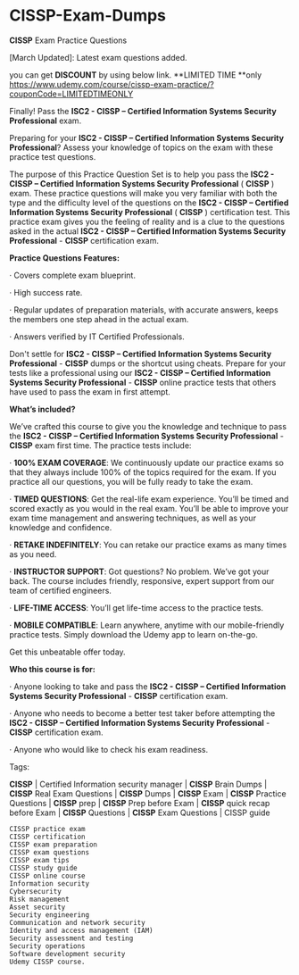 # **CISSP**-Exam-Dumps
**CISSP** Exam Practice Questions



[March Updated]: Latest exam questions added.

you can get **DISCOUNT** by using below link. **LIMITED TIME **only
https://www.udemy.com/course/cissp-exam-practice/?couponCode=LIMITEDTIMEONLY


Finally! Pass the **ISC2 - **CISSP** – Certified Information Systems Security Professional** exam.

Preparing for your **ISC2 - **CISSP** – Certified Information Systems Security Professional**? Assess your knowledge of topics on the exam with these practice test questions.

The purpose of this Practice Question Set is to help you pass the **ISC2 - **CISSP** – Certified Information Systems Security Professional** ( **CISSP** ) exam. These practice questions will make you very familiar with both the type and the difficulty level of the questions on the **ISC2 - **CISSP** – Certified Information Systems Security Professional** ( **CISSP** ) certification test. This practice exam gives you the feeling of reality and is a clue to the questions asked in the actual **ISC2 - **CISSP** – Certified Information Systems Security Professional** - **CISSP** certification exam.

**Practice Questions Features:**

· Covers complete exam blueprint.

· High success rate.

· Regular updates of preparation materials, with accurate answers, keeps the members one step ahead in the actual exam.

· Answers verified by IT Certified Professionals.

Don't settle for **ISC2 - **CISSP** – Certified Information Systems Security Professional** - **CISSP** dumps or the shortcut using cheats. Prepare for your tests like a professional using our **ISC2 - **CISSP** – Certified Information Systems Security Professional** - **CISSP** online practice tests that others have used to pass the exam in first attempt.

**What’s included?**

We’ve crafted this course to give you the knowledge and technique to pass the **ISC2 - **CISSP** – Certified Information Systems Security Professional** - **CISSP** exam first time. The practice tests include:

· **100% EXAM COVERAGE**: We continuously update our practice exams so that they always include 100% of the topics required for the exam. If you practice all our questions, you will be fully ready to take the exam.

· **TIMED QUESTIONS**: Get the real-life exam experience. You’ll be timed and scored exactly as you would in the real exam. You’ll be able to improve your exam time management and answering techniques, as well as your knowledge and confidence.

· **RETAKE INDEFINITELY**: You can retake our practice exams as many times as you need.

· **INSTRUCTOR SUPPORT**: Got questions? No problem. We’ve got your back. The course includes friendly, responsive, expert support from our team of certified engineers.

· **LIFE-TIME ACCESS**: You’ll get life-time access to the practice tests.

· **MOBILE COMPATIBLE**: Learn anywhere, anytime with our mobile-friendly practice tests. Simply download the Udemy app to learn on-the-go.

Get this unbeatable offer today.

**Who this course is for:**

· Anyone looking to take and pass the **ISC2 - **CISSP** – Certified Information Systems Security Professional** - **CISSP** certification exam.

· Anyone who needs to become a better test taker before attempting the **ISC2 - **CISSP** – Certified Information Systems Security Professional** - **CISSP** certification exam.

· Anyone who would like to check his exam readiness.

Tags:

**CISSP** | Certified Information security manager | **CISSP** Brain Dumps | **CISSP** Real Exam Questions | **CISSP** Dumps | **CISSP** Exam | **CISSP** Practice Questions | **CISSP** prep | **CISSP** Prep before Exam | **CISSP** quick recap before Exam | **CISSP** Questions | **CISSP** Exam Questions | CISSP guide

    CISSP practice exam
    CISSP certification
    CISSP exam preparation
    CISSP exam questions
    CISSP exam tips
    CISSP study guide
    CISSP online course
    Information security
    Cybersecurity
    Risk management
    Asset security
    Security engineering
    Communication and network security
    Identity and access management (IAM)
    Security assessment and testing
    Security operations
    Software development security
    Udemy CISSP course.
